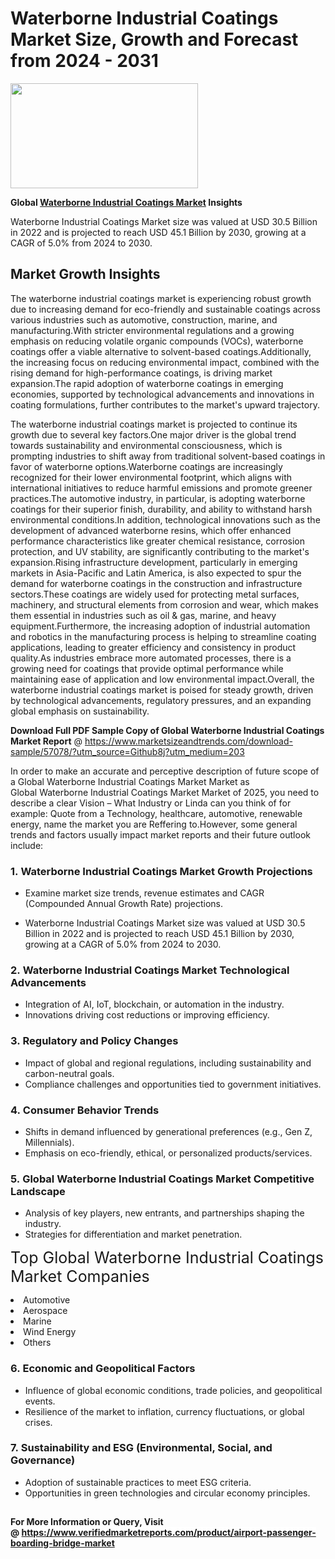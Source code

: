 <H1>Waterborne Industrial Coatings Market Size, Growth and Forecast from 2024 - 2031</H1><img class="aligncenter size-medium wp-image-584254" src="https://thirdeyenews.in/wp-content/uploads/2024/09/Global-Market-Research-300x168.jpeg" alt="" width="300" height="168" /><p><strong>Global&nbsp;<a href="https://www.marketsizeandtrends.com/download-sample/57078/?utm_source=Github8j?utm_medium=203">Waterborne Industrial Coatings Market</a> Insights</strong></p><p>Waterborne Industrial Coatings Market size was valued at USD 30.5 Billion in 2022 and is projected to reach USD 45.1 Billion by 2030, growing at a CAGR of 5.0% from 2024 to 2030.</p><p><h2>Market Growth Insights</h2> <p>The waterborne industrial coatings market is experiencing robust growth due to increasing demand for eco-friendly and sustainable coatings across various industries such as automotive, construction, marine, and manufacturing.With stricter environmental regulations and a growing emphasis on reducing volatile organic compounds (VOCs), waterborne coatings offer a viable alternative to solvent-based coatings.Additionally, the increasing focus on reducing environmental impact, combined with the rising demand for high-performance coatings, is driving market expansion.The rapid adoption of waterborne coatings in emerging economies, supported by technological advancements and innovations in coating formulations, further contributes to the market's upward trajectory.</p> <p>The waterborne industrial coatings market is projected to continue its growth due to several key factors.One major driver is the global trend towards sustainability and environmental consciousness, which is prompting industries to shift away from traditional solvent-based coatings in favor of waterborne options.Waterborne coatings are increasingly recognized for their lower environmental footprint, which aligns with international initiatives to reduce harmful emissions and promote greener practices.The automotive industry, in particular, is adopting waterborne coatings for their superior finish, durability, and ability to withstand harsh environmental conditions.In addition, technological innovations such as the development of advanced waterborne resins, which offer enhanced performance characteristics like greater chemical resistance, corrosion protection, and UV stability, are significantly contributing to the market's expansion.Rising infrastructure development, particularly in emerging markets in Asia-Pacific and Latin America, is also expected to spur the demand for waterborne coatings in the construction and infrastructure sectors.These coatings are widely used for protecting metal surfaces, machinery, and structural elements from corrosion and wear, which makes them essential in industries such as oil & gas, marine, and heavy equipment.Furthermore, the increasing adoption of industrial automation and robotics in the manufacturing process is helping to streamline coating applications, leading to greater efficiency and consistency in product quality.As industries embrace more automated processes, there is a growing need for coatings that provide optimal performance while maintaining ease of application and low environmental impact.Overall, the waterborne industrial coatings market is poised for steady growth, driven by technological advancements, regulatory pressures, and an expanding global emphasis on sustainability.</p> <p><span class=""><strong>Download Full PDF Sample Copy of Global Waterborne Industrial Coatings Market Report</strong> @ <a href="https://www.marketsizeandtrends.com/download-sample/57078/?utm_source=Github8j?utm_medium=203" target="_blank">https://www.marketsizeandtrends.com/download-sample/57078/?utm_source=Github8j?utm_medium=203</a></span></p><p>In order to make an accurate and perceptive description of future scope of a Global&nbsp;Waterborne Industrial Coatings Market Market as Global&nbsp;Waterborne Industrial Coatings Market Market of 2025, you need to describe a clear Vision &ndash; What Industry or Linda can you think of for example: Quote from a Technology, healthcare, automotive, renewable energy, name the market you are Reffering to.However, some general trends and factors usually impact market reports and their future outlook include:</p><h3>1.&nbsp;<strong>Waterborne Industrial Coatings Market Growth Projections</strong></h3><ul><li>Examine market size trends, revenue estimates and CAGR (Compounded Annual Growth Rate) projections.</li><li><p>Waterborne Industrial Coatings Market size was valued at USD 30.5 Billion in 2022 and is projected to reach USD 45.1 Billion by 2030, growing at a CAGR of 5.0% from 2024 to 2030.</p></li></ul><h3>2.&nbsp;<strong>Waterborne Industrial Coatings Market Technological Advancements</strong></h3><ul><li>Integration of AI, IoT, blockchain, or automation in the industry.</li><li>Innovations driving cost reductions or improving efficiency.</li></ul><h3>3.&nbsp;<strong>Regulatory and Policy Changes</strong></h3><ul><li>Impact of global and regional regulations, including sustainability and carbon-neutral goals.</li><li>Compliance challenges and opportunities tied to government initiatives.</li></ul><h3>4.&nbsp;<strong>Consumer Behavior Trends</strong></h3><ul><li>Shifts in demand influenced by generational preferences (e.g., Gen Z, Millennials).</li><li>Emphasis on eco-friendly, ethical, or personalized products/services.</li></ul><h3>5.&nbsp;<strong>Global Waterborne Industrial Coatings Market Competitive Landscape</strong></h3><ul><li>Analysis of key players, new entrants, and partnerships shaping the industry.</li><li>Strategies for differentiation and market penetration.</li></ul><p data-pm-slice="1 1 []"><span style="color: inherit; font-family: inherit; font-size: 25px;">Top Global Waterborne Industrial Coatings Market Companies</span></p><div class="" data-test-id=""><p><li>Automotive</li><li> Aerospace</li><li> Marine</li><li> Wind Energy</li><li> Others</li></p></div><h3>6.&nbsp;<strong>Economic and Geopolitical Factors</strong></h3><ul><li>Influence of global economic conditions, trade policies, and geopolitical events.</li><li>Resilience of the market to inflation, currency fluctuations, or global crises.</li></ul><h3>7.&nbsp;<strong>Sustainability and ESG (Environmental, Social, and Governance)</strong></h3><ul><li>Adoption of sustainable practices to meet ESG criteria.</li><li>Opportunities in green technologies and circular economy principles.</li></ul><h2><strong style="font-size: 14px;">For More Information or Query, Visit @&nbsp;</strong><a style="background-color: #ffffff; font-size: 14px;" href="https://www.marketsizeandtrends.com/report/waterborne-industrial-coatings-market/" target="_blank">https://www.verifiedmarketreports.com/product/airport-passenger-boarding-bridge-market</a></h2>
